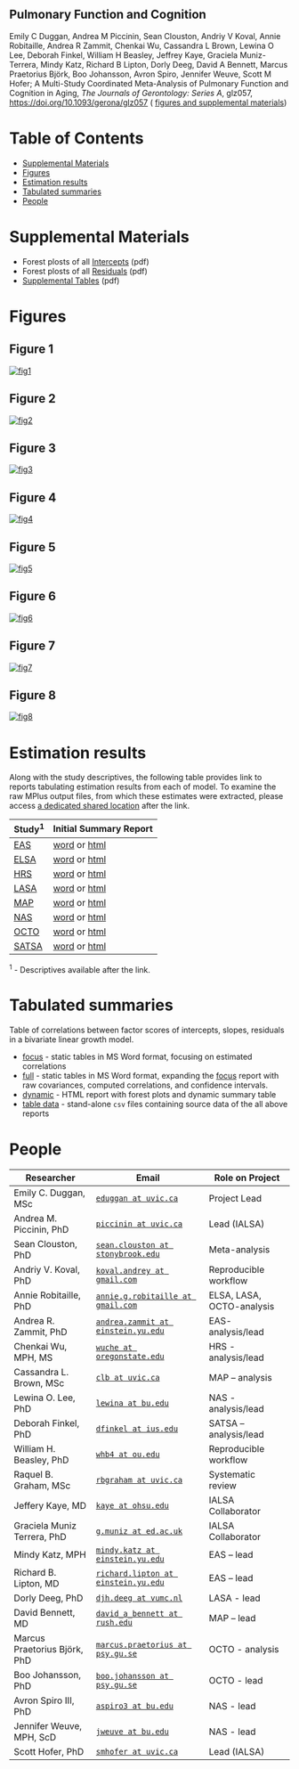 Pulmonary Function and Cognition
----

Emily C Duggan, Andrea M Piccinin, Sean Clouston, Andriy V Koval, Annie Robitaille, Andrea R Zammit, Chenkai Wu, Cassandra L Brown, Lewina O Lee, Deborah Finkel, William H Beasley, Jeffrey Kaye, Graciela Muniz-Terrera, Mindy Katz, Richard B Lipton, Dorly Deeg, David A Bennett, Marcus Praetorius Björk, Boo Johansson, Avron Spiro, Jennifer Weuve, Scott M Hofer; A Multi-Study Coordinated Meta-Analysis of Pulmonary Function and Cognition in Aging, _The Journals of Gerontology: Series A_, glz057, https://doi.org/10.1093/gerona/glz057 ( [figures and supplemental materials][supmat])

[citation-pulmonary]:https://doi.org/10.1093/gerona/glz057
[supmat]:libs/materials/pulmonary/README.md

# Table of Contents

- [Supplemental Materials](#Supplemental-Materials)
- [Figures](#Figures)
- [Estimation results](#Estimation-results)
- [Tabulated summaries](#Tabulated-summaries)
- [People](#People) 

# Supplemental Materials

- Forest plosts of all [Intercepts][intercepts] (pdf)
- Forest plosts of all [Residuals][residuals] (pdf)
- [Supplemental Tables][suptables] (pdf)

[intercepts]:Intercept-Forest-Plots.pdf
[residuals]:Residual-Forest-Plots.pdf
[suptables]:Supplemental-Tables.pdf

# Figures

## Figure 1

[![fig1][fig1]][fig1]

[fig1]:https://raw.githack.com/IALSA/ialsa-2017-portland/master/libs/materials/pulmonary/Figure-1-Mental-Status.jpg


## Figure 2

[![fig2][fig2]][fig2]

[fig2]:https://raw.githack.com/IALSA/ialsa-2017-portland/master/libs/materials/pulmonary/Figure-1-Mental-Status.jpg

## Figure 3

[![fig3][fig3]][fig3]

[fig3]:https://raw.githack.com/IALSA/ialsa-2017-portland/master/libs/materials/pulmonary/Figure-3-Attention-and-Working-Memory.jpg

## Figure 4

[![fig4][fig4]][fig4]

[fig4]:https://raw.githack.com/IALSA/ialsa-2017-portland/master/libs/materials/pulmonary/Figure-4-Perceptual-Reasoning.jpg

## Figure 5

[![fig5][fig5]][fig5]

[fig5]:https://raw.githack.com/IALSA/ialsa-2017-portland/master/libs/materials/pulmonary/Figure-5-Verbal-Abilities.jpg

## Figure 6

[![fig6][fig6]][fig6]

[fig6]:https://raw.githack.com/IALSA/ialsa-2017-portland/master/libs/materials/pulmonary/Figure-6-Learning-and-Memory.jpg

## Figure 7

[![fig7][fig7]][fig7]

[fig7]:https://raw.githack.com/IALSA/ialsa-2017-portland/master/libs/materials/pulmonary/Figure-7-Total-Slope.jpg

## Figure 8

[![fig8][fig8]][fig8]

[fig8]:https://raw.githack.com/IALSA/ialsa-2017-portland/master/libs/materials/pulmonary/Figure-8-ISR-Aggregate.jpg


# Estimation results

Along with the study descriptives, the following table provides link to reports tabulating estimation results from each of model. To examine the raw MPlus output files, from which these estimates were extracted, please access [a dedicated shared location][model-output] after the link.

[model-output]:https://drive.google.com/drive/folders/1VFmwidKSDKGnLuk24ZPg91xY2iL9kDAH?usp=sharing

|Study<sup>1</sup> | Initial Summary Report |
|---|---|
[EAS][eas_table_1]      | [word][eas_word] or [html][eas_html]     |
[ELSA][elsa_table_1]    | [word][elsa_word] or [html][elsa_html]  |
[HRS][hrs_table_1]      | [word][hrs_word] or [html][hrs_html]    |
[LASA][lasa_table_1]    | [word][lasa_word] or [html][lasa_html]  |
[MAP][map_table_1]      | [word][map_word] or [html][map_html]    |
[NAS][nas_table_1]      | [word][nas_word] or [html][nas_html]    |
[OCTO][octo_table_1]    | [word][octo_word] or [html][octo_html]  |
[SATSA][satsa_table_1]  | [word][satsa_word] or [html][satsa_html]|

<sup>1</sup> - Descriptives available after the link.

# Tabulated summaries 

Table of correlations between factor scores of intercepts, slopes, residuals in a bivariate linear growth model. 


- [focus][corr_focus] - static tables in MS Word format, focusing on estimated correlations 
- [full][corr_full] - static tables in MS Word format, expanding the [focus][corr_focus] report with raw covariances, computed correlations, and confidence intervals. 
- [dynamic][corr_dynamic] - HTML report with forest plots  and dynamic summary table 
- [table data][table-data] - stand-alone `csv` files containing source data of the all above reports

# People 

|Researcher  			           |Email					                                          |Role on Project |
|---|---|---|
|Emily C. Duggan, MSc        |[`eduggan at uvic.ca`][eduggan]                         | Project Lead             |                
|Andrea M. Piccinin, PhD     |[`piccinin at uvic.ca`][piccinin]                       | Lead (IALSA)             |  
|Sean Clouston, PhD          |[`sean.clouston at stonybrook.edu`][sean.clouston]      | Meta-analysis            |   
|Andriy V. Koval, PhD        |[`koval.andrey at gmail.com`][koval.andrey]             | Reproducible workflow    |            
|Annie Robitaille, PhD       |[`annie.g.robitaille at gmail.com`][annie.g.robitaille] | ELSA, LASA, OCTO-analysis|                
|Andrea R. Zammit, PhD       |[`andrea.zammit at einstein.yu.edu`][andrea.zammit]     | EAS- analysis/lead       |   
|Chenkai Wu, MPH, MS         |[`wuche at oregonstate.edu`][wuche]                     | HRS - analysis/lead      |    
|Cassandra L. Brown, MSc     |[`clb at uvic.ca`][clb]                                 | MAP – analysis           |     
|Lewina O. Lee, PhD          |[`lewina at bu.edu`][lewina]                            | NAS - analysis/lead      |    
|Deborah Finkel, PhD         |[`dfinkel at ius.edu`][dfinkel]                         | SATSA – analysis/lead    |           
|William H. Beasley, PhD     |[`whb4 at ou.edu`][whb4]                                | Reproducible workflow    |            
|Raquel B. Graham, MSc       |[`rbgraham at uvic.ca`][rbgraham]                       | Systematic review        |       
|Jeffery Kaye, MD            |[`kaye at ohsu.edu`][kaye]                              | IALSA Collaborator       |        
|Graciela Muniz Terrera, PhD |[`g.muniz at ed.ac.uk`][g.muniz]                        | IALSA Collaborator       |   
|Mindy Katz, MPH             |[`mindy.katz at einstein.yu.edu`][mindy.katz]           | EAS – lead               |
|Richard B. Lipton, MD       |[`richard.lipton at einstein.yu.edu`][richard.lipton]   | EAS – lead               |
|Dorly Deeg, PhD             |[`djh.deeg at vumc.nl`][djh.deeg]                       | LASA - lead              | 
|David Bennett, MD           |[`david_a_bennett at rush.edu`][david_a_bennett]        | MAP – lead               |
|Marcus Praetorius Björk, PhD|[`marcus.praetorius at psy.gu.se`][marcus.praetorius]   | OCTO - analysis          |     
|Boo Johansson, PhD          |[`boo.johansson at psy.gu.se`][boo.johansson]           | OCTO - lead              | 
|Avron Spiro III, PhD        |[`aspiro3 at bu.edu`][aspiro3]                          | NAS - lead               |
|Jennifer Weuve, MPH, ScD    |[`jweuve at bu.edu`][jweuve]                            | NAS - lead               |
|Scott Hofer, PhD            |[`smhofer at uvic.ca`][smhofer]                         | Lead (IALSA)             |  



<!-- Below stored the short-cuts for links -->  

  [corr_focus]:https://raw.githack.com/IALSA/ialsa-2017-portland/master/reports/physical-cognitive/forest/forest-pulmonary-focus.docx
   [corr_full]:https://raw.githack.com/IALSA/ialsa-2017-portland/master/reports/physical-cognitive/forest/forest-pulmonary-full.docx
[corr_dynamic]:https://raw.githack.com/IALSA/ialsa-2017-portland/master/reports/physical-cognitive/forest/forest-pulmonary-summary.html
  [domain_map]:https://raw.githack.com/IALSA/ialsa-2017-portland/master/reports/domain-map/domain-map-pulmonary.html
  [table-data]:https://github.com/IALSA/ialsa-2017-portland/tree/master/reports/physical-cognitive/forest/table-data
  
[eas_table_1]:https://raw.githack.com/IALSA/ialsa-2017-portland/master/libs/materials/table_1_descriptives/Table1_EAS_Descriptives_IALSA_Portland.pdf
[elsa_table_1]:https://raw.githack.com/IALSA/ialsa-2017-portland/master/libs/materials/table_1_descriptives/Table1_ELSA_Descriptives_IALSA_Portland.pdf   
[hrs_table_1]:https://raw.githack.com/IALSA/ialsa-2017-portland/master/libs/materials/table_1_descriptives/Table1_HRS_Descriptives_IALSA_Portland.pdf 
[ilse_table_1]:https://raw.githack.com/IALSA/ialsa-2017-portland/master/libs/materials/table_1_descriptives/Table1_ILSE_Descriptives_IALSA_Portland.pdf 
[lasa_table_1]:https://raw.githack.com/IALSA/ialsa-2017-portland/master/libs/materials/table_1_descriptives/Table1_LASA_Descriptives_IALSA_Portland.pdf  
[map_table_1]:https://raw.githack.com/IALSA/ialsa-2017-portland/master/libs/materials/table_1_descriptives/Table1_RADC_Descriptives_IALSA_Portland.pdf
[nas_table_1]:https://raw.githack.com/IALSA/ialsa-2017-portland/master/libs/materials/table_1_descriptives/Table1_NAS_Descriptives_IALSA_Portland.pdf 
[nuage_table_1]:https://raw.githack.com/IALSA/ialsa-2017-portland/master/libs/materials/table_1_descriptives/Table1_NuAge_Descriptives_IALSA_Portland.pdf
[octo_table_1]:https://raw.githack.com/IALSA/ialsa-2017-portland/master/libs/materials/table_1_descriptives/Table1_OCTO_Descriptives_IALSA_Portland.pdf
[satsa_table_1]:https://raw.githack.com/IALSA/ialsa-2017-portland/master/libs/materials/table_1_descriptives/Table1_SATSA_Descriptives_IALSA_Portland.pdf  


  [eas_word]:https://raw.githack.com/IALSA/ialsa-2017-portland/master/reports/physical-cognitive/seeds-pulmonary/seed-eas.docx     
 [elsa_word]:https://raw.githack.com/IALSA/ialsa-2017-portland/master/reports/physical-cognitive/seeds-pulmonary/seed-elsa.docx   
  [hrs_word]:https://raw.githack.com/IALSA/ialsa-2017-portland/master/reports/physical-cognitive/seeds-pulmonary/seed-hrs.docx     
 [ilse_word]:https://raw.githack.com/IALSA/ialsa-2017-portland/master/reports/physical-cognitive/seeds-pulmonary/seed-ilse.docx   
 [lasa_word]:https://raw.githack.com/IALSA/ialsa-2017-portland/master/reports/physical-cognitive/seeds-pulmonary/seed-lasa.docx   
  [nas_word]:https://raw.githack.com/IALSA/ialsa-2017-portland/master/reports/physical-cognitive/seeds-pulmonary/seed-nas.docx   
[nuage_word]:https://raw.githack.com/IALSA/ialsa-2017-portland/master/reports/physical-cognitive/seeds-pulmonary/seed-nuage.docx 
  [map_word]:https://raw.githack.com/IALSA/ialsa-2017-portland/master/reports/physical-cognitive/seeds-pulmonary/seed-map.docx     
 [octo_word]:https://raw.githack.com/IALSA/ialsa-2017-portland/master/reports/physical-cognitive/seeds-pulmonary/seed-octo.docx   
[satsa_word]:https://raw.githack.com/IALSA/ialsa-2017-portland/master/reports/physical-cognitive/seeds-pulmonary/seed-satsa.docx   
  
  [eas_html]:https://raw.githack.com/IALSA/ialsa-2017-portland/master/reports/physical-cognitive/seeds-pulmonary/seed-eas.html     
 [elsa_html]:https://raw.githack.com/IALSA/ialsa-2017-portland/master/reports/physical-cognitive/seeds-pulmonary/seed-elsa.html   
  [hrs_html]:https://raw.githack.com/IALSA/ialsa-2017-portland/master/reports/physical-cognitive/seeds-pulmonary/seed-hrs.html     
 [ilse_html]:https://raw.githack.com/IALSA/ialsa-2017-portland/master/reports/physical-cognitive/seeds-pulmonary/seed-ilse.html   
 [lasa_html]:https://raw.githack.com/IALSA/ialsa-2017-portland/master/reports/physical-cognitive/seeds-pulmonary/seed-lasa.html   
  [map_html]:https://raw.githack.com/IALSA/ialsa-2017-portland/master/reports/physical-cognitive/seeds-pulmonary/seed-map.html     
  [nas_html]:https://raw.githack.com/IALSA/ialsa-2017-portland/master/reports/physical-cognitive/seeds-pulmonary/seed-nas.html   
[nuage_html]:https://raw.githack.com/IALSA/ialsa-2017-portland/master/reports/physical-cognitive/seeds-pulmonary/seed-nuage.html 
 [octo_html]:https://raw.githack.com/IALSA/ialsa-2017-portland/master/reports/physical-cognitive/seeds-pulmonary/seed-octo.html   
[satsa_html]:https://raw.githack.com/IALSA/ialsa-2017-portland/master/reports/physical-cognitive/seeds-pulmonary/seed-satsa.html 

[eduggan]:eduggan@uvic.ca                
[piccinin]:piccinin@uvic.ca                
[sean.clouston]:sean.clouston@stonybrook.edu   
[koval.andrey]:koval.andrey@gmail.com          
[annie.g.robitaille]:annie.g.robitaille@gmail.com    
[andrea.zammit]:andrea.zammit@einstein.yu.edu  
[wuche]:wuche@oregonstate.edu          
[clb]:clb@uvic.ca                    
[lewina]:lewina@bu.edu                   
[dfinkel]:dfinkel@ius.edu                
[whb4]:whb4@ou.edu                     
[rbgraham]:rbgraham@uvic.ca                
[kaye]:kaye@ohsu.edu                   
[g.muniz]:g.muniz@ed.ac.uk               
[mindy.katz]:mindy.katz@einstein.yu.edu      
[richard.lipton]:richard.lipton@einstein.yu.edu  
[djh.deeg]:djh.deeg@vumc.nl                
[david_a_bennett]:david_a_bennett@rush.edu       
[marcus.praetorius]:marcus.praetorius@psy.gu.se    
[boo.johansson]:boo.johansson@psy.gu.se        
[aspiro3]:aspiro3@bu.edu                 
[jweuve]:jweuve@bu.edu                   
[smhofer]:smhofer@uvic.ca  
